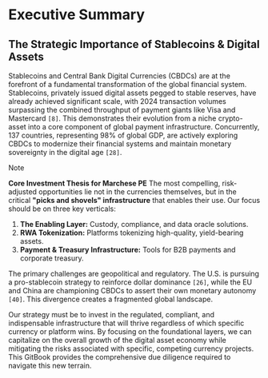 # Executive Summary

## The Strategic Importance of Stablecoins & Digital Assets

Stablecoins and Central Bank Digital Currencies (CBDCs) are at the forefront of a fundamental transformation of the global financial system. Stablecoins, privately issued digital assets pegged to stable reserves, have already achieved significant scale, with 2024 transaction volumes surpassing the combined throughput of payment giants like Visa and Mastercard `[8]`. This demonstrates their evolution from a niche crypto-asset into a core component of global payment infrastructure. Concurrently, 137 countries, representing 98% of global GDP, are actively exploring CBDCs to modernize their financial systems and maintain monetary sovereignty in the digital age `[28]`.

> [!NOTE]
> **Core Investment Thesis for Marchese PE**
> The most compelling, risk-adjusted opportunities lie not in the currencies themselves, but in the critical **"picks and shovels" infrastructure** that enables their use. Our focus should be on three key verticals:
> 1.  **The Enabling Layer:** Custody, compliance, and data oracle solutions.
> 2.  **RWA Tokenization:** Platforms tokenizing high-quality, yield-bearing assets.
> 3.  **Payment & Treasury Infrastructure:** Tools for B2B payments and corporate treasury.

The primary challenges are geopolitical and regulatory. The U.S. is pursuing a pro-stablecoin strategy to reinforce dollar dominance `[26]`, while the EU and China are championing CBDCs to assert their own monetary autonomy `[40]`. This divergence creates a fragmented global landscape.

Our strategy must be to invest in the regulated, compliant, and indispensable infrastructure that will thrive regardless of which specific currency or platform wins. By focusing on the foundational layers, we can capitalize on the overall growth of the digital asset economy while mitigating the risks associated with specific, competing currency projects. This GitBook provides the comprehensive due diligence required to navigate this new terrain.
